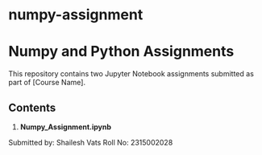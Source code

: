 # numpy-assignment
# Numpy and Python Assignments

This repository contains two Jupyter Notebook assignments submitted as part of [Course Name].

## Contents

1. **Numpy_Assignment.ipynb**

Submitted by: Shailesh Vats 
Roll No: 2315002028
